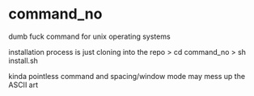 # command_no
dumb fuck command for unix operating systems


installation process is just cloning into the repo > cd command_no > sh install.sh

kinda pointless command and spacing/window mode may mess up the ASCII art
